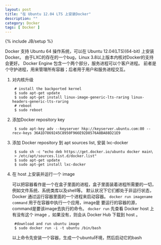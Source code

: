 ```yaml
---
layout: post
title: "在 Ubuntu 12.04 LTS 上安装Docker"
description: ""
category: Docker
tags: [ Docker ]
---
```

{% include JB/setup %}

Docker 支持 Ubuntu 64 操作系统，可以在 Ubuntu 12.04(LTS)(64-bit) 上安装Docker。
由于LXC的存在的一个bug，Linux 3.8以上版本内核对Docker的支持会更好。
Docker Engine 包含一个两个部分，服务进程可以个客户进程。
前者是个守护进程，用来管理所有容器；后者用于用户和服务进程交互。


<!-- more -->

1. 对内核升级

		# install the backported kernel
		$ sudo apt-get update
		$ sudo apt-get install linux-image-generic-lts-raring linux-headers-generic-lts-raring
		# reboot
		$ sudo reboot

2. 添加Docker repository key

		$ sudo apt-key adv --keyserver hkp://keyserver.ubuntu.com:80 --recv-keys 36A1D7869245C8950F966E92D8576A8BA88D21E9

3. 添加 Docker repository 到 apt sources list, 安装 lxc-docker 

		$ sudo sh -c "echo deb https://get.docker.io/ubuntu docker main\
		> /etc/apt/sources.list.d/docker.list"
		$ sudo apt-get update
		$ sudo apt-get install lxc-docker


4. 在 host 上安装并运行一个 image
    
	可以把容器看作是一个在盒子里面的进程，盒子里面装着进程所需要的一切，例如文件系统、系统类库以及shell等。
	默认状况下它们都处于非运行状态，Docker 通过运行容器里面的一个进程来启动容器。
	`docker run imagename command` 用于在容器中执行一个应用，image是 要运行的容器的源，command是要该image去执行的命令。
	`docker run` 先查看 Docker host 上有没有这个 image ，如果没有，则会从 Docker Hub 下载到 host 。
	
		#download and run ubuntu image
		$ sudo docker run -i -t ubuntu /bin/bash
	
	以上命令先安装一个容器，生成一个ubuntu环境，然后启动它的bash